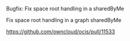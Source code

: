 Bugfix: Fix space root handling in a sharedByMe 

Fix space root handling in a graph sharedByMe

https://github.com/owncloud/ocis/pull/11533
